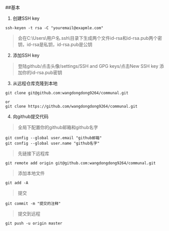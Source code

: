 ##基本

1. 创建SSH key

```
ssh-keyen -t rsa -C "youremail@exapmle.com"
```

>会在C:\Users\用户名\.ssh\目录下生成两个文件id-rsa和id-rsa.pub两个密钥，id-rsa是私钥，id-rsa.pub是公钥

2. 添加SSH key

>登陆github/点击头像/settings/SSH and GPG keys/点击New SSH key  添加你的id-rsa.pub密钥

3. 从远程仓库克隆到本地

```
git clone git@github.com:wangdongdong9264/communal.git

or
git clone https://github.com/wangdongdong9264/communal.git
```

4. 向github提交代码

>全局下配置你的github邮箱和github名字

```
git config --global user.email "github邮箱"
git config --global user.name "github名字"

```

>先链接下远程库

```
git remote add origin git@github.com:wangdongdong9264/communal.git
```

>添加本地文件

```
git add -A
```

>提交

```
git commit -m "提交的注释"
```

>提交到远程

```
git push -u origin master
```
